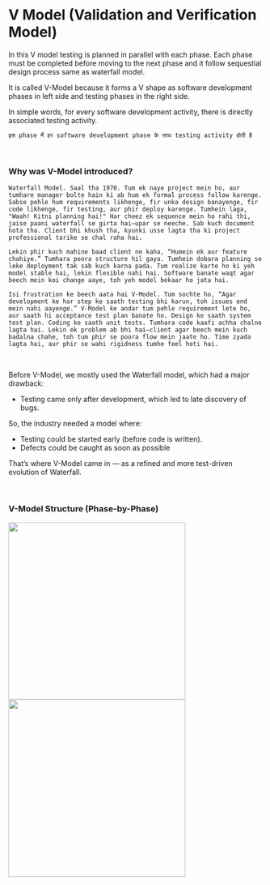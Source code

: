 # V Model (Validation and Verification Model)

In this V model testing is planned in parallel with each phase. Each phase must be completed before moving to the next phase and it follow sequestial design process same as waterfall model.

It is called V-Model because it forms a V shape as software development phases in left side and testing phases in the right side.

In simple words, for every software development activity, there is directly associated testing activity.

```इस phase मैं हर software development phase के साथ testing activity होती है```

<br>

### Why was V-Model introduced?

```Waterfall Model. Saal tha 1970. Tum ek naye project mein ho, aur tumhare manager bolte hain ki ab hum ek formal process follow karenge. Sabse pehle hum requirements likhenge, fir unka design banayenge, fir code likhenge, fir testing, aur phir deploy karenge. Tumhein laga, "Waah! Kitni planning hai!" Har cheez ek sequence mein ho rahi thi, jaise paani waterfall se girta hai—upar se neeche. Sab kuch document hota tha. Client bhi khush tha, kyunki usse lagta tha ki project professional tarike se chal raha hai.```

```Lekin phir kuch mahine baad client ne kaha, “Humein ek aur feature chahiye.” Tumhara poora structure hil gaya. Tumhein dobara planning se leke deployment tak sab kuch karna pada. Tum realize karte ho ki yeh model stable hai, lekin flexible nahi hai. Software banate waqt agar beech mein koi change aaye, toh yeh model bekaar ho jata hai.```

```Isi frustration ke beech aata hai V-Model. Tum sochte ho, “Agar development ke har step ke saath testing bhi karun, toh issues end mein nahi aayenge.” V-Model ke andar tum pehle requirement lete ho, aur saath hi acceptance test plan banate ho. Design ke saath system test plan. Coding ke saath unit tests. Tumhara code kaafi achha chalne lagta hai. Lekin ek problem ab bhi hai—client agar beech mein kuch badalna chahe, toh tum phir se poora flow mein jaate ho. Time zyada lagta hai, aur phir se wahi rigidness tumhe feel hoti hai.```

<br>

Before V-Model, we mostly used the Waterfall model, which had a major drawback:
- Testing came only after development, which led to late discovery of bugs.

So, the industry needed a model where:
- Testing could be started early (before code is written).
- Defects could be caught as soon as possible

That’s where V-Model came in — as a refined and more test-driven evolution of Waterfall.

<br>

### V-Model Structure (Phase-by-Phase)

<img src="https://drive.google.com/uc?export=view&id=1x74SD6sgJ6_V1DFSoQerEv0eGh8VZ2fs" height=350 weight=350>

<img src="https://drive.google.com/uc?export=view&id=1ccXQObGYrLmV-dgUqB4vHOWs9xet5Sjb" height=350 weight=350>

